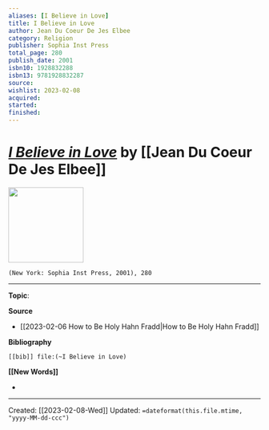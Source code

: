 ```yaml
---
aliases: [I Believe in Love]
title: I Believe in Love
author: Jean Du Coeur De Jes Elbee
category: Religion
publisher: Sophia Inst Press
total_page: 280
publish_date: 2001
isbn10: 1928832288
isbn13: 9781928832287
source: 
wishlist: 2023-02-08
acquired: 
started: 
finished: 
---
```

# *[I Believe in Love]()* by [[Jean Du Coeur De Jes Elbee]]

<img src="http://books.google.com/books/content?id=4SFmzQEACAAJ&printsec=frontcover&img=1&zoom=1&source=gbs_api" width=150>

`(New York: Sophia Inst Press, 2001), 280`



--- 
**Topic**: 

**Source**
- [[2023-02-06 How to Be Holy Hahn Fradd|How to Be Holy Hahn Fradd]]

**Bibliography**

```query
[[bib]] file:(~I Believe in Love)
```
 

**[[New Words]]**

- 

---
Created: [[2023-02-08-Wed]]
Updated: `=dateformat(this.file.mtime, "yyyy-MM-dd-ccc")`